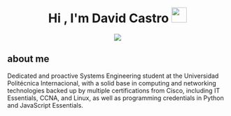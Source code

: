 <h1 align="center">Hi , I'm David Castro <img src="https://media.giphy.com/media/hvRJCLFzcasrR4ia7z/giphy.gif" width="35"></h1>
<p align="center">
  <a href="https://github.com/DenverCoder1/readme-typing-svg"><img src="https://readme-typing-svg.herokuapp.com?font=Time+New+Roman&color=%23C8BE25&size=25&center=true&vCenter=true&width=600&height=100&lines=Computer+Engineer+Student;"></a>
</p>

 <div>
   <h2>about me</h2>
 </div>
 <p>Dedicated and proactive Systems Engineering student at the Universidad Politécnica
 Internacional, with a solid base in computing and networking technologies backed up by
 multiple certifications from Cisco, including IT Essentials, CCNA, and Linux, as well as
 programming credentials in Python and JavaScript Essentials.</p>
<!--
**davidcj04/davidcj04** is a ✨ _special_ ✨ repository because its `README.md` (this file) appears on your GitHub profile.

Here are some ideas to get you started:

- 🔭 I’m currently working on ...
- 🌱 I’m currently learning ...
- 👯 I’m looking to collaborate on ...
- 🤔 I’m looking for help with ...
- 💬 Ask me about ...
- 📫 How to reach me: ...
- 😄 Pronouns: ...
- ⚡ Fun fact: ...
-->
